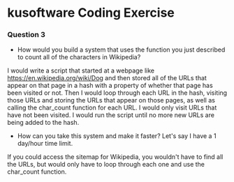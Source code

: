 <h1>kusoftware Coding Exercise</h1>

<h3>Question 3</h3>

* How would you build a system that uses the function you just described to count all of the characters in Wikipedia?

I would write a script that started at a webpage like https://en.wikipedia.org/wiki/Dog and then stored all of the URLs that appear on that page in a hash
with a property of whether that page has been visited or not. Then I would loop through each URL in the hash, visiting those URLs and storing the URLs that
appear on those pages, as well as calling the char_count function for each URL. I would only visit URLs that have not been visited. I would run the script
until no more new URLs are being added to the hash.

* How can you take this system and make it faster?  Let's say I have a 1 day/hour time limit.

If you could access the sitemap for Wikipedia, you wouldn't have to find all the URLs, but would only have to loop through each one and use the char_count function.
